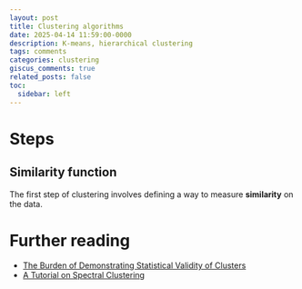 ```yaml
---
layout: post
title: Clustering algorithms
date: 2025-04-14 11:59:00-0000
description: K-means, hierarchical clustering
tags: comments
categories: clustering
giscus_comments: true
related_posts: false
toc:
  sidebar: left
---
```


# Steps

## Similarity function

The first step of clustering involves defining a way to measure **similarity** on the data.

# Further reading

- [The Burden of Demonstrating Statistical Validity of Clusters](https://www.fharrell.com/post/cluster/)
- [A Tutorial on Spectral Clustering](https://people.csail.mit.edu/dsontag/courses/ml14/notes/Luxburg07_tutorial_spectral_clustering.pdf)
